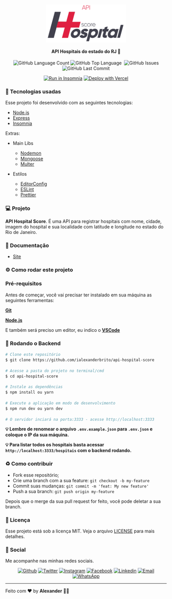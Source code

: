 <h4 align="center">
 <img src=".github/logo.png" width="250px" /><br>
<br>
 <b>API Hospitais do estado do RJ 🏥</b>
</h4>
<p align="center">
    <img alt="GitHub Language Count" src="https://img.shields.io/github/languages/count/ialexanderbrito/api-hospital-score?style=flat-square" />
  <img alt="GitHub Top Language" src="https://img.shields.io/github/languages/top/ialexanderbrito/api-hospital-score?style=flat-square" />
  <img alt="" src="https://img.shields.io/github/repo-size/ialexanderbrito/api-hospital-score?style=flat-square" />
  <img alt="GitHub Issues" src="https://img.shields.io/github/issues/ialexanderbrito/api-hospital-score?style=flat-square" />
  <img alt="GitHub Last Commit" src="https://img.shields.io/github/last-commit/ialexanderbrito/api-hospital-score?style=flat-square" />

</p>
<p align="center">
  <a href="https://insomnia.rest/run/?label=API-HospitalScore&uri=https://raw.githubusercontent.com/ialexanderbrito/api-hospital-score/master/Insomnia_2020-06-11.json" target="_blank"><img src="https://insomnia.rest/images/run.svg" alt="Run in Insomnia"></a>
 <a href="https://vercel.com/new/git/external?repository-url=https%3A%2F%2Fgithub.com%2Fialexanderbrito%2Fapi-hospital-score%2Ftree%2Fmaster%2Fdocs"><img src="https://vercel.com/button" alt="Deploy with Vercel"/></a>
</p>


### :rocket: Tecnologias usadas
Esse projeto foi desenvolvido com as seguintes tecnologias:
- [Node.js](https://nodejs.org/)
- [Express](https://expressjs.com/pt-br/)
- [Insomnia](https://insomnia.rest/)

Extras:

- Main Libs
  - [Nodemon](https://nodemon.io/)
  - [Mongoose](https://mongoosejs.com/)
  - [Multer](https://github.com/expressjs/multer#readme)
  
- Estilos
  - [EditorConfig](https://editorconfig.org/)
  - [ESLint](https://eslint.org/)
  - [Prettier](https://prettier.io/)

### 💻 Projeto

<b>API Hospital Score</b>. É uma API para registrar hospitais com nome, cidade, imagem do hospital e sua localidade com latitude
e longitude no estado do Rio de Janeiro.

### 📄 Documentação

- [Site](https://api-hospital-score.vercel.app/)

### ⚙ Como rodar este projeto

### Pré-requisitos

Antes de começar, você vai precisar ter instalado em sua máquina as seguintes ferramentas:

<b>[Git](https://git-scm.com)</b>

<b>[Node.js](https://nodejs.org/en/)</b>


E também será preciso um editor, eu indico o <b>[VSCode](https://code.visualstudio.com/)</b>

### 🧭 Rodando o Backend

```bash
# Clone este repositório
$ git clone https://github.com/ialexanderbrito/api-hospital-score

# Acesse a pasta do projeto no terminal/cmd
$ cd api-hospital-score

# Instale as dependências
$ npm install ou yarn

# Execute a aplicação em modo de desenvolvimento
$ npm run dev ou yarn dev

# O servidor inciará na porta:3333 - acesse http://localhost:3333 
```

<b>💡 Lembre de renomear o arquivo ``.env.example.json`` para ``.env.json`` e coloque o IP da sua máquina.</b>

<b>💡 Para listar todos os hospitais basta acessar ``http://localhost:3333/hospitais`` com o backend rodando.</b>


### :recycle: Como contribuir

- Fork esse repositório;
- Crie uma branch com a sua feature: `git checkout -b my-feature`
- Commit suas mudanças: `git commit -m 'feat: My new feature'`
- Push a sua branch: `git push origin my-feature`

Depois que o merge da sua pull request for feito, você pode deletar a sua branch.

### :memo: Licença

Esse projeto está sob a licença MIT. Veja o arquivo [LICENSE](LICENSE) para mais detalhes.

### 📱 Social

Me acompanhe nas minhas redes sociais.

<p align="center">

   <a href="https://github.com/ialexanderbrito" target="_blank" >
    <img alt="Github" src="https://img.shields.io/badge/-Github-lightgrey?style=flat-square&logo=Github&logoColor=white"></a> 
    
 <a href="https://twitter.com/ialexanderbrito" target="_blank" > 
     <img alt="Twitter" src="https://img.shields.io/badge/-Twitter-9cf?style=flat-square&logo=Twitter&logoColor=white"></a> 
  
  <a href="https://instagram.com/ialexanderbrito" target="_blank" >
    <img alt="Instagram" src="https://img.shields.io/badge/-Instagram-ff2b8e?style=flat-square&logo=Instagram&logoColor=white"></a> 
  
  <a href="https://facebook.com/ialexanderbrito" target="_blank" >
    <img alt="Facebook" src="https://img.shields.io/badge/-Facebook-blue?style=flat-square&logo=Facebook&logoColor=white"></a> 

  <a href="https://www.linkedin.com/in/ialexanderbrito/" target="_blank" >
    <img alt="Linkedin" src="https://img.shields.io/badge/-Linkedin-blue?style=flat-square&logo=Linkedin&logoColor=white"></a> 
  
  <a href="mailto:ialexanderbrito@gmail.com" target="_blank" >
    <img alt="Email" src="https://img.shields.io/badge/-Email-c14438?style=flat-square&logo=Gmail&logoColor=white"></a> 
  
  <a href="https://api.whatsapp.com/send?phone=5521979434402" target="_blank" >
    <img alt="WhatsApp" src="https://img.shields.io/badge/-WhatsApp-brightgreen?style=flat-square&logo=WhatsApp&logoColor=white"></a>
</p>

---

Feito com ❤️ by **Alexander** 🤙🏾
